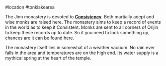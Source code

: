 #location #tonklakearea 

The Jinn monastery is devoted to [**Consistency**](obsidian://open?vault=World%20Wiki&file=Pantheon%2FG_Consistency). Both martially adept and wise monks are raised here. The monastery aims to keep a record of events in the world as to keep it Consistent. Monks are sent to all corners of Orijin to keep these records up to date. So if you need to look something up, chances are it can be found here.  
  
The monastery itself lies in somewhat of a weather vacuum. No rain ever falls in the area and temperatures are on the high end. Its water supply is a mythical spring at the heart of the temple.  
  
